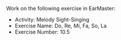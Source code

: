 Work on the following exercise in EarMaster:
- Activity: Melody Sight-Singing
- Exercise Name: Do, Re, Mi, Fa, So, La
- Exercise Number: 10.5
